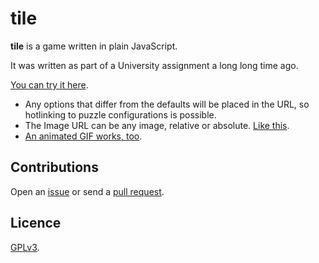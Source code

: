 # tile

**tile** is a game written in plain JavaScript.

It was written as part of a University assignment a long long time ago.

[You can try it here](https://crdx.github.io/tile).

* Any options that differ from the defaults will be placed in the URL, so hotlinking to puzzle configurations is possible.
* The Image URL can be any image, relative or absolute. [Like this](https://crdx.github.io/tile/?gridWidth=8&gridHeight=8&imageUrl=https://raw.github.com/crdx/tile/master/static/thing.jpg).
* [An animated GIF works, too](https://crdx.github.io/tile/?gridWidth=8&imageUrl=https://raw.github.com/crdx/tile/master/static/anim.gif).

## Contributions

Open an [issue](https://github.com/crdx/tile/issues) or send a [pull request](https://github.com/crdx/tile/pulls).

## Licence

[GPLv3](LICENCE).
